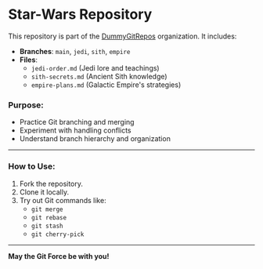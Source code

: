 # Star-Wars Repository

This repository is part of the [DummyGitRepos](https://github.com/orgs/DummyGitRepos/repositories) organization. It includes:
- **Branches**: `main`, `jedi`, `sith`, `empire`
- **Files**:
  - `jedi-order.md` (Jedi lore and teachings)
  - `sith-secrets.md` (Ancient Sith knowledge)
  - `empire-plans.md` (Galactic Empire's strategies)

### Purpose:
- Practice Git branching and merging
- Experiment with handling conflicts
- Understand branch hierarchy and organization

---

### How to Use:
1. Fork the repository.
2. Clone it locally.
3. Try out Git commands like:
   - `git merge`
   - `git rebase`
   - `git stash`
   - `git cherry-pick`

---
**May the Git Force be with you!**
